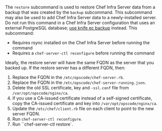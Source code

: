 The `restore` subcommand is used to restore Chef Infra Server data from
a backup that was created by the `backup` subcommand. This subcommand
may also be used to add Chef Infra Server data to a newly-installed
server. Do not run this command in a Chef Infra Server configuration that uses an external PostgreSQL database; [use knife ec backup](https://github.com/chef/knife-ec-backup) instead. This subcommand:

- Requires rsync installed on the Chef Infra Server before running the command
- Requires a `chef-server-ctl reconfigure` before running the command

Ideally, the restore server will have the same FQDN as the server that you backed up. If the restore server has a different FQDN, then:

1. Replace the FQDN in the `/etc/opscode/chef-server.rb`.
2. Replace the FQDN in the `/etc/opscode/chef-server-running.json`.
3. Delete the old SSL certificate, key and `-ssl.conf` file from `/var/opt/opscode/nginx/ca`.
4. If you use a CA-issued certificate instead of a self-signed certificate, copy the CA-issued certificate and key into `/var/opt/opscode/nginx/ca`.
5. Update the `/etc/chef/client.rb` file on each client to point to the new server FQDN.
6. Run `chef-server-ctl reconfigure`.
7. Run ``chef-server-ctl restore`.
